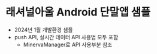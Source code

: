 # 래셔널아울 Android 단말앱 샘플
- 2024년 1월 개발환경 샘플
- push API, 실시간 데이터 API 사용법 모두 포함
    - MinervaManager로 API 사용부분 참조